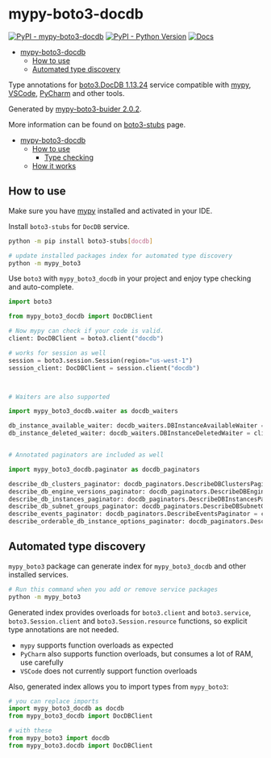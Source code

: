 # mypy-boto3-docdb

[![PyPI - mypy-boto3-docdb](https://img.shields.io/pypi/v/mypy-boto3-docdb.svg?color=blue)](https://pypi.org/project/mypy-boto3-docdb)
[![PyPI - Python Version](https://img.shields.io/pypi/pyversions/mypy-boto3-docdb.svg?color=blue)](https://pypi.org/project/mypy-boto3-docdb)
[![Docs](https://img.shields.io/readthedocs/mypy-boto3-builder.svg?color=blue)](https://mypy-boto3-builder.readthedocs.io/)

- [mypy-boto3-docdb](#mypy-boto3-docdb)
  - [How to use](#how-to-use)
  - [Automated type discovery](#automated-type-discovery)


Type annotations for
[boto3.DocDB 1.13.24](https://boto3.amazonaws.com/v1/documentation/api/1.13.24/reference/services/docdb.html#DocDB) service
compatible with [mypy](https://github.com/python/mypy), [VSCode](https://code.visualstudio.com/),
[PyCharm](https://www.jetbrains.com/pycharm/) and other tools.

Generated by [mypy-boto3-buider 2.0.2](https://github.com/vemel/mypy_boto3_builder).

More information can be found on [boto3-stubs](https://pypi.org/project/boto3-stubs/) page.

- [mypy-boto3-docdb](#mypy-boto3-docdb)
  - [How to use](#how-to-use)
    - [Type checking](#type-checking)
  - [How it works](#how-it-works)

## How to use

Make sure you have [mypy](https://github.com/python/mypy) installed and activated in your IDE.

Install `boto3-stubs` for `DocDB` service.

```bash
python -m pip install boto3-stubs[docdb]

# update installed packages index for automated type discovery
python -m mypy_boto3
```

Use `boto3` with `mypy_boto3_docdb` in your project and enjoy type checking and auto-complete.

```python
import boto3

from mypy_boto3_docdb import DocDBClient

# Now mypy can check if your code is valid.
client: DocDBClient = boto3.client("docdb")

# works for session as well
session = boto3.session.Session(region="us-west-1")
session_client: DocDBClient = session.client("docdb")



# Waiters are also supported

import mypy_boto3_docdb.waiter as docdb_waiters

db_instance_available_waiter: docdb_waiters.DBInstanceAvailableWaiter = client.get_waiter("db_instance_available")
db_instance_deleted_waiter: docdb_waiters.DBInstanceDeletedWaiter = client.get_waiter("db_instance_deleted")


# Annotated paginators are included as well

import mypy_boto3_docdb.paginator as docdb_paginators

describe_db_clusters_paginator: docdb_paginators.DescribeDBClustersPaginator = client.get_paginator("describe_db_clusters")
describe_db_engine_versions_paginator: docdb_paginators.DescribeDBEngineVersionsPaginator = client.get_paginator("describe_db_engine_versions")
describe_db_instances_paginator: docdb_paginators.DescribeDBInstancesPaginator = client.get_paginator("describe_db_instances")
describe_db_subnet_groups_paginator: docdb_paginators.DescribeDBSubnetGroupsPaginator = client.get_paginator("describe_db_subnet_groups")
describe_events_paginator: docdb_paginators.DescribeEventsPaginator = client.get_paginator("describe_events")
describe_orderable_db_instance_options_paginator: docdb_paginators.DescribeOrderableDBInstanceOptionsPaginator = client.get_paginator("describe_orderable_db_instance_options")
```

## Automated type discovery

`mypy_boto3` package can generate index for `mypy_boto3_docdb` and other installed services.

```bash
# Run this command when you add or remove service packages
python -m mypy_boto3
```

Generated index provides overloads for `boto3.client` and `boto3.service`,
`boto3.Session.client` and `boto3.Session.resource` functions,
so explicit type annotations are not needed.

- `mypy` supports function overloads as expected
- `PyCharm` also supports function overloads, but consumes a lot of RAM, use carefully
- `VSCode` does not currently support function overloads

Also, generated index allows you to import types from `mypy_boto3`:

```python
# you can replace imports
import mypy_boto3_docdb as docdb
from mypy_boto3_docdb import DocDBClient

# with these
from mypy_boto3 import docdb
from mypy_boto3.docdb import DocDBClient
```